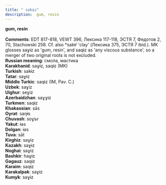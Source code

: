```yaml
---
title: " sakɨz"
description:  gum, resin
---
```

<strong> gum, resin</strong><br><br>
<strong>Comments</strong>:  EDT 817-818, VEWT 396, Лексика 117-118, ЭСТЯ 7, Федотов 2, 70, Stachowski 258. Cf. also *sakɨŕ 'clay' (Лексика 375, ЭСТЯ 7 ibid.). MK glosses saɣɨz as 'gum, resin', and saqɨz as 'any viscous substance', so a merger of two original roots is not excluded.<br>
<strong>Russian meaning</strong>:  смола, мастика<br>
<strong>Karakhanid</strong>:  saɣɨz, saqɨz (MK)<br>
<strong>Turkish</strong>:  sakɨz<br>
<strong>Tatar</strong>:  saɣɨz<br>
<strong>Middle Turkic</strong>:  saqɨz (IM, Pav. C.)<br>
<strong>Uzbek</strong>:  saɣiz<br>
<strong>Uighur</strong>:  seɣiz<br>
<strong>Azerbaidzhan</strong>:  saɣɣɨz<br>
<strong>Turkmen</strong>:  saqɨz<br>
<strong>Khakassian</strong>:  sās<br>
<strong>Oyrat</strong>:  saŋɨs<br>
<strong>Chuvash</strong>:  soɣъr<br>
<strong>Yakut</strong>:  ɨas<br>
<strong>Dolgan</strong>:  ɨas<br>
<strong>Tuva</strong>:  sāt<br>
<strong>Kirghiz</strong>:  saɣɨz<br>
<strong>Kazakh</strong>:  saɣɨz<br>
<strong>Noghai</strong>:  saɣɨz<br>
<strong>Bashkir</strong>:  haɣɨz<br>
<strong>Gagauz</strong>:  saqɨz<br>
<strong>Karaim</strong>:  saqɨz<br>
<strong>Karakalpak</strong>:  saɣɨz<br>
<strong>Kumyk</strong>:  saɣɨz<br>


